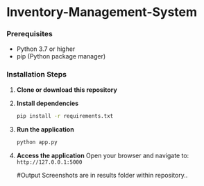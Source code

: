 # Inventory-Management-System
### Prerequisites
- Python 3.7 or higher
- pip (Python package manager)

### Installation Steps

1. **Clone or download this repository**

2. **Install dependencies**
   ```bash
   pip install -r requirements.txt
   ```

3. **Run the application**
   ```bash
   python app.py
   ```

4. **Access the application**
   Open your browser and navigate to: `http://127.0.0.1:5000`

   #Output Screenshots are in results folder within repository..
